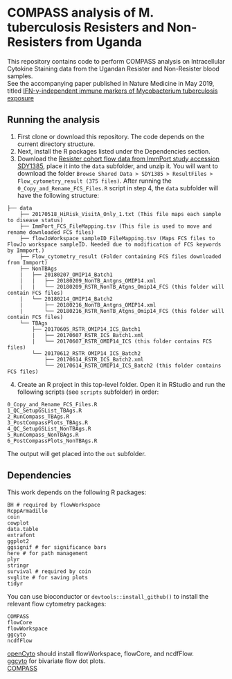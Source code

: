 # COMPASS analysis of M. tuberculosis Resisters and Non-Resisters from Uganda

This repository contains code to perform COMPASS analysis on Intracellular Cytokine Staining data from the Ugandan Resister and Non-Resister blood samples.  
See the accompanying paper published in Nature Medicine in May 2019, titled [IFN-γ-independent immune markers of Mycobacterium tuberculosis exposure](https://www.nature.com/articles/s41591-019-0441-3)

## Running the analysis

1. First clone or download this repository. The code depends on the current directory structure.  
2. Next, install the R packages listed under the Dependencies section.  
3. Download the [Resister cohort flow data from ImmPort study accession SDY1385](https://www.immport.org/shared/study/SDY1385), place it into the `data` subfolder, and unzip it. You will want to download the folder `Browse Shared Data > SDY1385 > ResultFiles > Flow_cytometry_result (375 files)`. After running the `0_Copy_and_Rename_FCS_Files.R` script in step 4, the `data` subfolder will have the following structure:  

```
├── data  
    ├── 20170518_HiRisk_VisitA_Only_1.txt (This file maps each sample to disease status)  
    ├── ImmPort_FCS_FileMapping.tsv (This file is used to move and rename downloaded FCS files)
    ├── flowJoWorkspace_sampleID_FileMapping.tsv (Maps FCS files to FlowJo workspace sampleID. Needed due to modification of FCS keywords by Immport.)
    ├── Flow_cytometry_result (Folder containing FCS files downloaded from Immport)
    ├── NonTBAgs  
    |   ├── 20180207_OMIP14_Batch1  
    |   |   ├── 20180209_NonTB_Antgns_OMIP14.xml  
    |   |   └── 20180209_RSTR_NonTB_Atgns_Omip14_FCS (this folder will contain FCS files)  
    |   └── 20180214_OMIP14_Batch2  
    |       ├── 20180216_NonTB_Antgns_OMIP14.xml  
    |       └── 20180216_RSTR_NonTB_Atgns_Omip14_FCS (this folder will contain FCS files)  
    └── TBAgs  
        ├── 20170605_RSTR_OMIP14_ICS_Batch1  
        |   ├── 20170607_RSTR_ICS_Batch1.xml  
        |   └── 20170607_RSTR_OMIP14_ICS (this folder contains FCS files)  
        └── 20170612_RSTR_OMIP14_ICS_Batch2  
            ├── 20170614_RSTR_ICS_Batch2.xml  
            └── 20170614_RSTR_OMIP14_ICS_Batch2 (this folder contains FCS files)  
```

4. Create an R project in this top-level folder. Open it in RStudio and run the following scripts (see `scripts` subfolder) in order:

```
0_Copy_and_Rename_FCS_Files.R  
1_QC_SetupGSList_TBAgs.R  
2_RunCompass_TBAgs.R  
3_PostCompassPlots_TBAgs.R  
4_QC_SetupGSList_NonTBAgs.R  
5_RunCompass_NonTBAgs.R  
6_PostCompassPlots_NonTBAgs.R  
```

The output will get placed into the `out` subfolder.

## Dependencies

This work depends on the following R packages:

```
BH # required by flowWorkspace
RcppArmadillo
coin
cowplot
data.table
extrafont
ggplot2
ggsignif # for significance bars
here # for path management
plyr
stringr
survival # required by coin
svglite # for saving plots
tidyr
```

You can use bioconductor or `devtools::install_github()` to install the relevant flow cytometry packages:

```
COMPASS
flowCore
flowWorkspace
ggcyto
ncdfFlow
```

[openCyto](https://bioconductor.org/packages/release/bioc/html/openCyto.html) should install flowWorkspace, flowCore, and ncdfFlow.  
[ggcyto](https://bioconductor.org/packages/release/bioc/html/ggcyto.html) for bivariate flow dot plots.  
[COMPASS](https://bioconductor.org/packages/release/bioc/html/COMPASS.html)  

